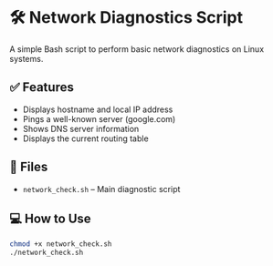 # 🛠️ Network Diagnostics Script

A simple Bash script to perform basic network diagnostics on Linux systems.

## ✅ Features

- Displays hostname and local IP address
- Pings a well-known server (google.com)
- Shows DNS server information
- Displays the current routing table

## 📂 Files

- `network_check.sh` – Main diagnostic script

## 💻 How to Use

```bash
chmod +x network_check.sh
./network_check.sh
